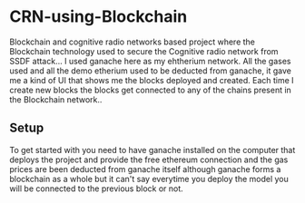 # CRN-using-Blockchain
Blockchain and cognitive radio networks based project where the Blockchain technology used to secure the Cognitive radio network from SSDF attack...
I used ganache here as my ehtherium network.
All the gases used and all the demo etherium used to be deducted from ganache, it gave me a kind of UI that shows me the blocks deployed and created.
Each time I create new blocks the blocks get connected to any of the chains present in the Blockchain network..
## Setup
To get started with you need to have ganache installed on the computer that deploys the project and provide the free ethereum connection and the gas prices are been deducted from ganache itself although ganache forms a blockchain as a whole but it can't say everytime you deploy the model you will be connected to the previous block or not.
